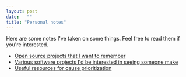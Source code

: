 ```yaml
---
layout: post
date:   ""
title: "Personal notes"
---
```


Here are some notes I've taken on some things. Feel free to read them if you're interested.

- [Open source projects that I want to remember](./os)
- [Various software projects I'd be interested in seeing someone make](./software-ideas)
- [Useful resources for cause prioritization](./causepri)
